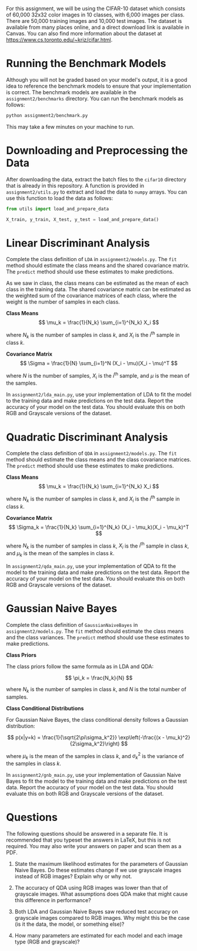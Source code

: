 For this assignment, we will be using the CIFAR-10 dataset which consists of 60,000 32x32 color images in 10 classes, with 6,000 images per class. There are 50,000 training images and 10,000 test images. The dataset is available from many places online, and a direct download link is available in Canvas. You can also find more information about the dataset at https://www.cs.toronto.edu/~kriz/cifar.html.

# Running the Benchmark Models

Although you will not be graded based on your model's output, it is a good idea to reference the benchmark models to ensure that your implementation is correct. The benchmark models are available in the `assignment2/benchmarks` directory. You can run the benchmark models as follows:

```bash
python assignment2/benchmark.py
```

This may take a few minutes on your machine to run.

# Downloading and Preprocessing the Data

After downloading the data, extract the batch files to the `cifar10` directory that is already in this repository. A function is provided in `assignment2/utils.py` to extract and load the data to `numpy` arrays. You can use this function to load the data as follows:

```python
from utils import load_and_prepare_data

X_train, y_train, X_test, y_test = load_and_prepare_data()
```

# Linear Discriminant Analysis

Complete the class definition of `LDA` in `assignment2/models.py`. The `fit` method should estimate the class means and the shared covariance matrix. The `predict` method should use these estimates to make predictions.

As we saw in class, the class means can be estimated as the mean of each class in the training data. The shared covariance matrix can be estimated as the weighted sum of the covariance matrices of each class, where the weight is the number of samples in each class.

**Class Means**
$$
\mu_k = \frac{1}{N_k} \sum_{i=1}^{N_k} X_i
$$

where $N_k$ is the number of samples in class $k$, and $X_i$ is the $i^{\text{th}}$ sample in class $k$.

**Covariance Matrix**
$$
\Sigma = \frac{1}{N} \sum_{i=1}^N (X_i - \mu)(X_i - \mu)^T
$$

where $N$ is the number of samples, $X_i$ is the $i^{\text{th}}$ sample, and $\mu$ is the mean of the samples.

In `assignment2/lda_main.py`, use your implementation of LDA to fit the model to the training data and make predictions on the test data. Report the accuracy of your model on the test data. You should evaluate this on both RGB and Grayscale versions of the dataset.

# Quadratic Discriminant Analysis

Complete the class definition of `QDA` in `assignment2/models.py`. The `fit` method should estimate the class means and the class covariance matrices. The `predict` method should use these estimates to make predictions.

**Class Means**
$$
\mu_k = \frac{1}{N_k} \sum_{i=1}^{N_k} X_i
$$

where $N_k$ is the number of samples in class $k$, and $X_i$ is the $i^{\text{th}}$ sample in class $k$.

**Covariance Matrix**
$$
\Sigma_k = \frac{1}{N_k} \sum_{i=1}^{N_k} (X_i - \mu_k)(X_i - \mu_k)^T
$$

where $N_k$ is the number of samples in class $k$, $X_i$ is the $i^{\text{th}}$ sample in class $k$, and $\mu_k$ is the mean of the samples in class $k$.

In `assignment2/qda_main.py`, use your implementation of QDA to fit the model to the training data and make predictions on the test data. Report the accuracy of your model on the test data. You should evaluate this on both RGB and Grayscale versions of the dataset.

# Gaussian Naive Bayes

Complete the class definition of `GaussianNaiveBayes` in `assignment2/models.py`. The `fit` method should estimate the class means and the class variances. The `predict` method should use these estimates to make predictions.

**Class Priors**

The class priors follow the same formula as in LDA and QDA:

$$
\pi_k = \frac{N_k}{N}
$$

where $N_k$ is the number of samples in class $k$, and $N$ is the total number of samples.

**Class Conditional Distributions**

For Gaussian Naive Bayes, the class conditional density follows a Gaussian distribution:

$$
p(x|y=k) = \frac{1}{\sqrt{2\pi\sigma_k^2}} \exp\left(-\frac{(x - \mu_k)^2}{2\sigma_k^2}\right)
$$

where $\mu_k$ is the mean of the samples in class $k$, and $\sigma_k^2$ is the variance of the samples in class $k$.

In `assignment2/gnb_main.py`, use your implementation of Gaussian Naive Bayes to fit the model to the training data and make predictions on the test data. Report the accuracy of your model on the test data. You should evaluate this on both RGB and Grayscale versions of the dataset.

# Questions

The following questions should be answered in a separate file. It is recommended that you typeset the answers in LaTeX, but this is not required. You may also write your answers on paper and scan them as a PDF.

1. State the maximum likelihood estimates for the parameters of Gaussian Naive Bayes. Do these estimates change if we use grayscale images instead of RGB images? Explain why or why not.

2. The accuracy of QDA using RGB images was lower than that of grayscale images. What assumptions does QDA make that might cause this difference in performance?

3. Both LDA and Gaussian Naive Bayes saw reduced test accuracy on grayscale images compared to RGB images. Why might this be the case (is it the data, the model, or something else)?

4. How many parameters are estimated for each model and each image type (RGB and grayscale)?